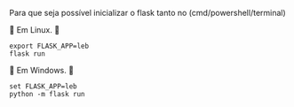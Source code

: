 Para que seja possível inicializar o flask tanto no (cmd/powershell/terminal)

:rocket: Em Linux. :rocket:

```
export FLASK_APP=leb
flask run
```
:rocket: Em Windows. :rocket:

```
set FLASK_APP=leb
python -m flask run
```
